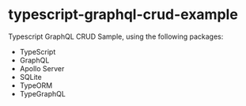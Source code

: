 # typescript-graphql-crud-example
Typescript GraphQL CRUD Sample, using the following packages:

* TypeScript
* GraphQL
* Apollo Server
* SQLite
* TypeORM
* TypeGraphQL

